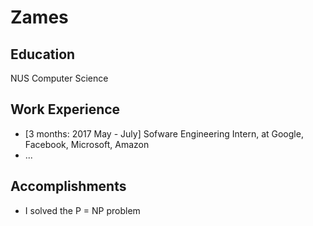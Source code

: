 # Zames

## Education
NUS Computer Science

## Work Experience

* [3 months: 2017 May - July] Sofware Engineering Intern, at Google, Facebook, Microsoft, Amazon
* ...

## Accomplishments

* I solved the P = NP problem
